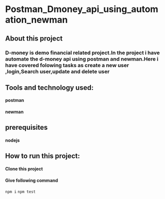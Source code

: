# Postman_Dmoney_api_using_automation_newman

## About this project
### D-money is demo financial related project.In the project i have automate the d-money api using postman and newman.Here i have covered folowing tasks as create a new user ,login,Search user,update and delete user
## Tools and technology used:
#### postman
#### newman
## prerequisites
#### nodejs
## How to run this project:
#### Clone this project
#### Give following command
```npm i```
```npm test```
